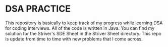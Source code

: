 # DSA PRACTICE

This repository is basically to keep track of my progress while learning DSA for coding interviews. All of the code is written in Java. You can find my solution for the Striver's SDE Sheet in the Striver Sheet directory. This repo is update from time to time with new problems that I come across.

